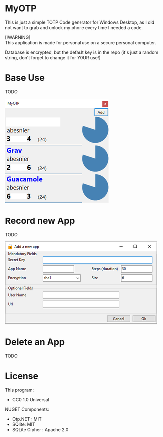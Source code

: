 # MyOTP

This is just a simple TOTP Code generator for Windows Desktop, as I did not want to grab and unlock my phone every time I needed a code.

 [!WARNING]  
 This application is made for personal use on a secure personal computer.
 
 Database is encrypted, but the default key is in the repo (it's just a random string, don't forget to change it for YOUR use!)

# Base Use

TODO

![alt text](https://github.com/abesnier/MyOTP/blob/master/MyOTP/myotp.png?raw=true)

# Record new App

TODO

![alt text](https://github.com/abesnier/MyOTP/blob/master/MyOTP/myotp2.png?raw=true)

# Delete an App

TODO

# License

This program:
 - CC0 1.0 Universal

NUGET Components:

 - Otp.NET : MIT
 - SQlite: MIT
 - SQLite Cipher : Apache 2.0